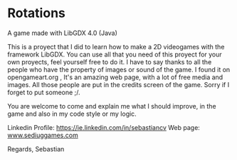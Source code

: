 # Rotations
A game made with LibGDX 4.0 (Java)

This is a proyect that I did to learn how to make a 2D videogames with the framework LibGDX. You can use all that you need of this proyect for your own proyects, feel yourself free to do it. I have to say thanks to all the people who have the property of images or sound of the game. I found it on opengameart.org , It's an amazing web page, with a lot of free media and images. All those people are put in the credits screen of the game. Sorry if I forget to put someone ;/.

You are welcome to come and explain me what I should improve, in the game and also in my code style or my logic.

Linkedin Profile: https://ie.linkedin.com/in/sebastiancv
Web page: www.sediuggames.com

Regards,
Sebastian

 
